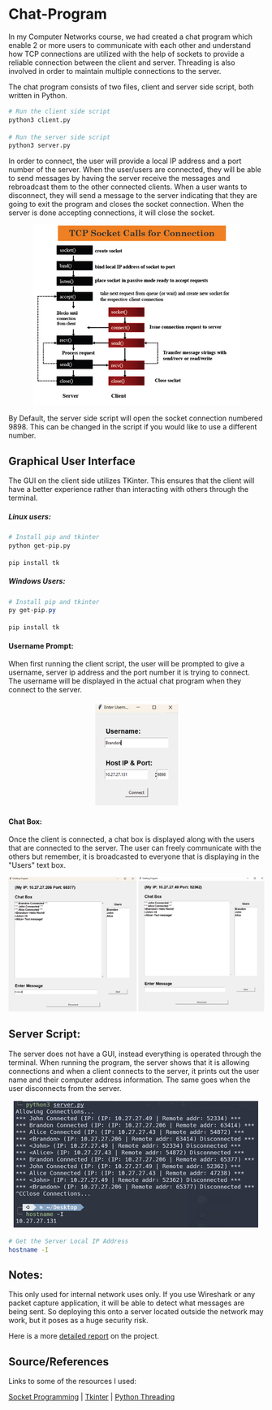 # Chat-Program

In my Computer Networks course, we had created a chat program which enable 2 or more users to communicate with each other and understand how TCP connections are utilized with the help of sockets to provide a reliable connection between the client and server. Threading is also involved in order to maintain multiple connections to the server.

The chat program consists of two files, client and server side script, both written in Python.

```bash
# Run the client side script
python3 client.py

# Run the server side script
python3 server.py
```

In order to connect, the user will provide a local IP address and a port number of the server. When the user/users are connected, they will be able to send messages by having the server receive the messages and rebroadcast them to the other connected clients. When a user wants to disconnect, they will send a message to the server indicating that they are going to exit the program and closes the socket connection. When the server is done accepting connections, it will close the socket.

<p align="center">
  <img src="README_Resources/TCPConnectionsProcedure.png" />
</p>

By Default, the server side script will open the socket connection numbered 9898. This can be changed in the script if you would like to use a different number.

## Graphical User Interface

The GUI on the client side utilizes TKinter. This ensures that the client will have a better experience rather than interacting with others through the terminal.

##### Linux users:

```bash
# Install pip and tkinter
python get-pip.py

pip install tk
```

##### Windows Users:

```powershell
# Install pip and tkinter
py get-pip.py

pip install tk
```

#### Username Prompt:

When first running the client script, the user will be prompted to give a username, server ip address and the port number it is trying to connect. The username will be displayed in the actual chat program when they connect to the server.

<p align="center">
  <img src="README_Resources/UsernamePromptGUISS.png" />
</p>

#### Chat Box:

Once the client is connected, a chat box is displayed along with the users that are connected to the server. The user can freely communicate with the others but remember, it is broadcasted to everyone that is displaying in the "Users" text box.

<p align="center">
  <img src="README_Resources/ChatBoxGUISS.png" />
</p>

## Server Script:

The server does not have a GUI, instead everything is operated through the terminal. When running the program, the server shows that it is allowing connections and when a client connects to the server, it prints out the user name and their computer address information. The same goes when the user disconnects from the server.

<p align="center">
  <img src="README_Resources/ServerScriptSS.png" />
</p>

```bash
# Get the Server Local IP Address
hostname -I
```

## Notes:

This only used for internal network uses only. If you use Wireshark or any packet capture application, it will be able to detect what messages are being sent. So deploying this onto a server located outside the network may work, but it poses as a huge security risk.

Here is a more [detailed report](README_Resources/ChatProgramReport.pdf) on the project.

## Source/References

Links to some of the resources I used:

[Socket Programming](https://docs.python.org/3/howto/sockets.html) | [Tkinter](https://realpython.com/python-gui-tkinter/) | [Python Threading](https://realpython.com/intro-to-python-threading/)
